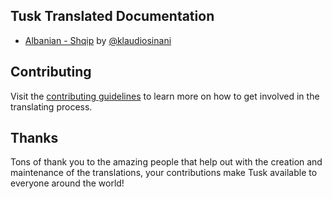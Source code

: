 ## Tusk Translated Documentation

- [Albanian - Shqip](https://github.com/klaudiosinani/tusk/blob/master/docs/translations/readme.AL.md) by [@klaudiosinani](https://github.com/klaudiosinani)

## Contributing

Visit the [contributing guidelines](https://github.com/klaudiosinani/tusk/blob/master/contributing.md#translating-documentation) to learn more on how to get involved in the translating process.

## Thanks

Tons of thank you to the amazing people that help out with the creation and maintenance of the translations, your contributions make Tusk available to everyone around the world!
